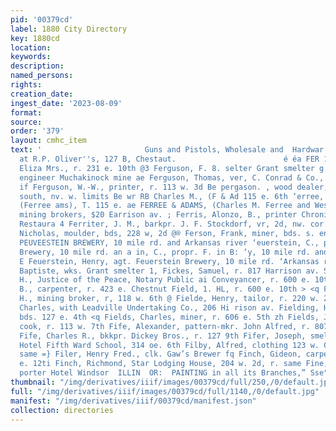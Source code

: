 ```yaml
---
pid: '00379cd'
label: 1880 City Directory
key: 1880cd
location: 
keywords: 
description: 
named_persons: 
rights: 
creation_date: 
ingest_date: '2023-08-09'
format: 
source: 
order: '379'
layout: cmhc_item
text: '                       Guns and Pistols, Wholesale and  Hardwar 8, Cuilery,
  at R.P. Oliver''s, 127 B, Chestaut.                        é éa FER 148 FIN Og Ferguson,
  Eliza Mrs., r. 231 e. 10th @3 Ferguson, F. 8. selter Grant smelter g Ferguson, Fred.,
  engineer Muchakinock mine ae Ferguson, Thomas, ver, C. Conrad & Co., 208 e. 5th
  if Ferguson, W.-W., printer, r. 113 w. 3d Be pergason. , wood dealer, r. 24 st.,
  south, nv. w. limits Be wr RB Charles M., (F & Ad 115 e. 6th ‘erree, Charles M.,
  (Ferree ams), T. 115 e. ae FERREE & ADAMS, (Charles M. Ferree and Wesley R. ams),
  mining brokers, $20 Earrison av. ; Ferris, Alonzo, B., printer Chronicle, bds. Eureka
  Restaura 4 Ferriter, J. M., barkpr. J. F. Stockdorf, vr, 2d, nw. cor. Pine = Ferriter,
  Nicholas, moulder, bds, 228 w, 2d @® Ferson, Frank, miner, bds. s. end Hemlock M
  PEUVEESTEIN BREWERY, 10 mile rd. and Arkansas river ‘euerstein, C., propr. Feuerstein
  Brewery, 10 mile rd. an a in, C., propr. F. in B: ‘y, 10 mile rd. and kansas river
  E Feuerstein, Henry, agt. Feuerstein Brewery, 10 mile rd. ‘Arkansas river w Fey,
  Baptiste, wks. Grant smelter 1, Fickes, Samuel, r. 817 Harrison av. SI FIELD, CURTIS
  H., Justice of the Peace, Notary Public ai Conveyancer, r. 600 e. 10th Field, Henry
  B., carpenter, r. 423 e. Chestnut Field, 1. HL, r. 600 e. 10th > <q Field, Rush
  H., mining broker, r, 118 w. 6th @ Fielde, Henry, tailor, r. 220 w. 2d  Fielding,
  Charles, with Leadville Undertaking Co., 206 Hi rison av. Fielding, Henry, teamster,
  bds. 127 e. 4th <q Fields, Charles, miner, r. 606 e. 5th zh Fields, John, (cold),
  cook, r. 113 w. 7th Fife, Alexander, pattern-mkr. John Alfred, r. 807 w. Chestnut
  Fife, Charles R., bkkpr. Dickey Bros., r. 127 9th Fifer, Joseph, smelter, bds. Lindell
  Hotel Fifth Ward School, 314 oe. 6th Filby, Alfred, clothing 123 w. Chestnut, r.
  same =} Filer, Henry Fred., clk. Gaw’s Brewer fq Finch, Gideon, carpenter, r. 308
  e. 12ti Finch, Richmond, Star Lodging House, 204 w. 2d, r. same Fine, Marshal, (col’d),
  porter Hotel Windsor  ILLIN  OR:  PAINTING in all its Branches,” Sse" *cnce '
thumbnail: "/img/derivatives/iiif/images/00379cd/full/250,/0/default.jpg"
full: "/img/derivatives/iiif/images/00379cd/full/1140,/0/default.jpg"
manifest: "/img/derivatives/iiif/00379cd/manifest.json"
collection: directories
---
```


